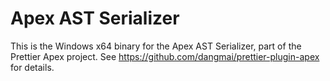 # Apex AST Serializer

This is the Windows x64 binary for the Apex AST Serializer,
part of the Prettier Apex project.
See https://github.com/dangmai/prettier-plugin-apex for details.
